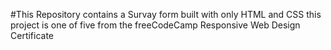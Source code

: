 #This Repository contains a Survay form built with only HTML and CSS this project is one of five from the freeCodeCamp Responsive Web Design Certificate
